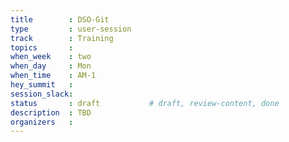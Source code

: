```yaml
---
title        : DSO-Git
type         : user-session
track        : Training
topics       : 
when_week    : two
when_day     : Mon
when_time    : AM-1
hey_summit   : 
session_slack:
status       : draft           # draft, review-content, done
description  : TBD
organizers   : 
---
```


### 